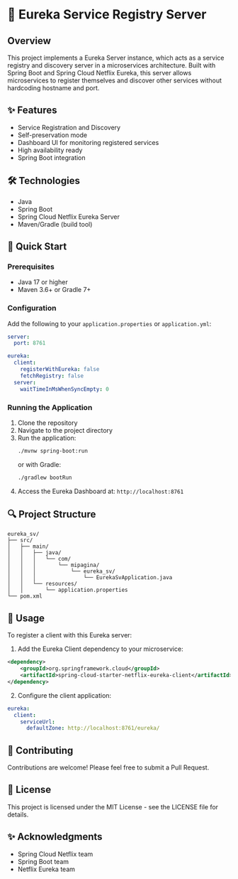 # 🌟 Eureka Service Registry Server

## Overview
This project implements a Eureka Server instance, which acts as a service registry and discovery server in a microservices architecture. Built with Spring Boot and Spring Cloud Netflix Eureka, this server allows microservices to register themselves and discover other services without hardcoding hostname and port.

## ✨ Features
- Service Registration and Discovery
- Self-preservation mode
- Dashboard UI for monitoring registered services
- High availability ready
- Spring Boot integration

## 🛠 Technologies
- Java
- Spring Boot
- Spring Cloud Netflix Eureka Server
- Maven/Gradle (build tool)

## 🚀 Quick Start

### Prerequisites
- Java 17 or higher
- Maven 3.6+ or Gradle 7+

### Configuration
Add the following to your `application.properties` or `application.yml`:

```yaml
server:
  port: 8761

eureka:
  client:
    registerWithEureka: false
    fetchRegistry: false
  server:
    waitTimeInMsWhenSyncEmpty: 0
```

### Running the Application
1. Clone the repository
2. Navigate to the project directory
3. Run the application:
   ```bash
   ./mvnw spring-boot:run
   ```
   or with Gradle:
   ```bash
   ./gradlew bootRun
   ```
4. Access the Eureka Dashboard at: `http://localhost:8761`

## 🔍 Project Structure
```
eureka_sv/
├── src/
│   ├── main/
│   │   ├── java/
│   │   │   └── com/
│   │   │       └── mipagina/
│   │   │           └── eureka_sv/
│   │   │               └── EurekaSvApplication.java
│   │   └── resources/
│   │       └── application.properties
└── pom.xml
```

## 📝 Usage
To register a client with this Eureka server:

1. Add the Eureka Client dependency to your microservice:
```xml
<dependency>
    <groupId>org.springframework.cloud</groupId>
    <artifactId>spring-cloud-starter-netflix-eureka-client</artifactId>
</dependency>
```

2. Configure the client application:
```yaml
eureka:
  client:
    serviceUrl:
      defaultZone: http://localhost:8761/eureka/
```

## 🤝 Contributing
Contributions are welcome! Please feel free to submit a Pull Request.

## 📄 License
This project is licensed under the MIT License - see the LICENSE file for details.

## ✨ Acknowledgments
- Spring Cloud Netflix team
- Spring Boot team
- Netflix Eureka team
